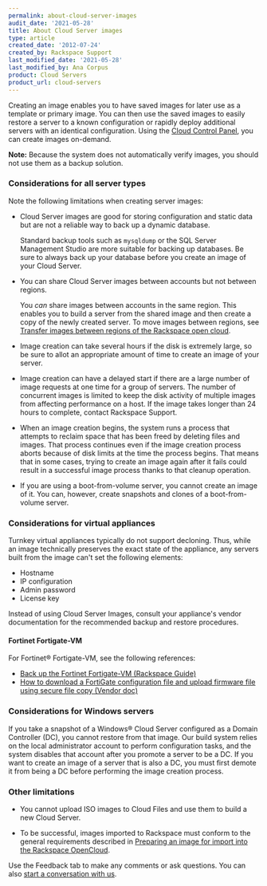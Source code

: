 ```yaml
---
permalink: about-cloud-server-images
audit_date: '2021-05-28'
title: About Cloud Server images
type: article
created_date: '2012-07-24'
created_by: Rackspace Support
last_modified_date: '2021-05-28'
last_modified_by: Ana Corpus
product: Cloud Servers
product_url: cloud-servers
---
```


Creating an image enables you to have saved images for later use as a
template or primary image. You can then use the saved images to easily
restore a server to a known configuration or rapidly deploy additional
servers with an identical configuration. Using the
[Cloud Control Panel](https://login.rackspace.com), you can create images 
on-demand.

**Note:** Because the system does not automatically verify images, you
should not use them as a backup solution.

### Considerations for all server types

Note the following limitations when creating server images:

-   Cloud Server images are good for storing configuration and static
    data but are not a reliable way to back up a dynamic database.

    Standard backup tools such as `mysqldump` or the SQL Server Management
    Studio are more suitable for backing up databases. Be sure to always back up
    your database before you create an image of your Cloud Server.


-   You can share Cloud Server images between accounts but not between 
    regions.
    
    You *can* share images between accounts in the same region. This 
    enables you to build a server from the shared image and then create a 
    copy of the newly created server. To move images between regions, see
    [Transfer images between regions of the Rackspace open cloud](https://docs.rackspace.com/support/how-to/transfer-server-images-between-cloud-regions-with-pitchfork/).

-   Image creation can take several hours if the disk is extremely large, 
    so be sure to allot an appropriate amount of time to create an image 
    of your server.

-   Image creation can have a delayed start if there are a large number
    of image requests at one time for a group of servers. The number of
    concurrent images is limited to keep the disk activity of
    multiple images from affecting performance on a host. If the image
    takes longer than 24 hours to complete, contact Rackspace
    Support.

-   When an image creation begins, the system runs a process that
    attempts to reclaim space that has been freed by deleting files
    and images. That process continues even if the image creation
    process aborts because of disk limits at the time the
    process begins. That means that in some cases, trying to create an image
    again after it fails could result in a successful image process thanks to
    that cleanup operation.

-   If you are using a boot-from-volume server, you cannot create an 
    image of it. You can, however, create snapshots and clones of a 
    boot-from-volume server.

### Considerations for virtual appliances

Turnkey virtual appliances typically do not support decloning.
Thus, while an image technically preserves the exact state of the 
appliance, any servers built from the image can't set 
the following elements:

* Hostname
* IP configuration
* Admin password
* License key

Instead of using Cloud Server Images, consult your appliance's vendor
documentation for the recommended backup and restore procedures.

#### Fortinet Fortigate-VM

For Fortinet&reg; Fortigate-VM, see the following references:

- [Back up the Fortinet Fortigate-VM (Rackspace Guide)](https://docs-ospc.rackspace.com/support/how-to/cloud-networks/back-up-the-fortinet-fortigate-vm/)
- [How to download a FortiGate configuration file and upload firmware file using secure file copy (Vendor doc)](https://kb.fortinet.com/kb/microsites/search.do?cmd=displayKC&docType=kc&externalId=FD43754)

### Considerations for Windows servers

If you take a snapshot of a Windows&reg; Cloud Server configured as a
Domain Controller (DC), you cannot restore from
that image. Our build system relies on the local administrator
account to perform configuration tasks, and the system disables that
account after you promote a server to be a DC. If you want to create
an image of a server that is also a DC, you must first
demote it from being a DC before performing the image creation process.

### Other limitations

-   You cannot upload ISO images to Cloud Files and use them to build a new Cloud Server.

-   To be successful, images imported to Rackspace must conform to the general
    requirements described in
    [Preparing an image for import into the Rackspace OpenCloud](https://docs-ospc.rackspace.com/support/how-to/cloud-images/preparing-an-image-for-import-into-the-rackspace-opencloud).

Use the Feedback tab to make any comments or ask questions. You can also [start a conversation with us](https://www.rackspace.com/contact).    
